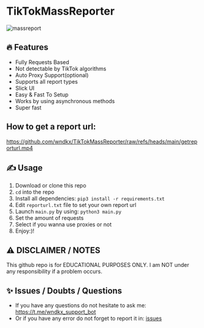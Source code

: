 # TikTokMassReporter

![massreport](https://i.imgur.com/oM6q0RA.png)
## 🔥 Features
- Fully Requests Based
- Not detectable by TikTok algorithms
- Auto Proxy Support(optional)
- Supports all report types
- Slick UI
- Easy & Fast To Setup
- Works by using asynchronous methods
- Super fast
## How to get a report url:
   https://github.com/wndkx/TikTokMassReporter/raw/refs/heads/main/getreporturl.mp4

## ✍️ Usage
1. Download or clone this repo
2. `cd` into the repo
3. Install all dependencies: ```pip3 install -r requirements.txt```
4. Edit `reporturl.txt` file to set your own report url
5. Launch `main.py` by using: ```python3 main.py```
6. Set the amount of requests
7. Select if you wanna use proxies or not
8. Enjoy:)!
## ⚠️ DISCLAIMER / NOTES
This github repo is for EDUCATIONAL PURPOSES ONLY. I am NOT under any responsibility if a problem occurs.
## ✨ Issues / Doubts / Questions

- If you have any questions do not hesitate to ask me: https://t.me/wndkx_support_bot
- Or if you have any error do not forget to report it in: [issues](https://github.com/wndkx/TiktokMassReporter/issues/new)

   

